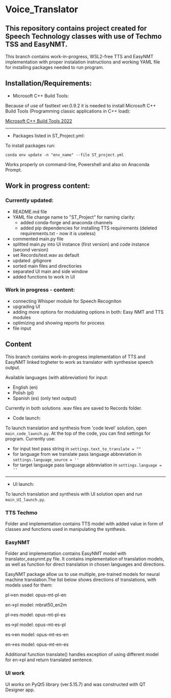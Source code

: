 # Voice_Translator

## This repository contains project created for Speech Technology classes with use of Techmo TSS and EasyNMT.

This branch contains work-in-progress, WSL2-free TTS and EasyNMT implementation with proper instalation instructions and working YAML file for installing packages needed to run program. 

## Installation/Requirements:

- Microsoft C++ Build Tools:

Because of use of fasttext ver.0.9.2 it is needed to install Microsoft C++ Build Tools (Programming classic applications in C++ load):

[Microsoft C++ Build Tools 2022](https://visualstudio.microsoft.com/pl/visual-cpp-build-tools/)

---

- Packages listed in ST_Project.yml:

To install packages run:

`conda env update -n "env_name" --file ST_project.yml`

Works properly on command-line, Powershell and also on Anaconda Prompt.

## Work in progress content:

### Currently updated:
- README.md file
- YAML file change name to "ST_Project" for naming clarity:
    - added conda-forge and anaconda channels
    - added pip dependencies for installing TTS requirements (deleted requirements.txt - now it is useless)
- commented main.py file
- splitted main.py into UI instance (first version) and code instance (second version)
- set Records/test.wav as default
- updated .gitignore
- sorted main files and directiories
- separated UI main and side window
- added functions to work in UI

### Work in progress - content:

- connecting Whisper module for Speech Recogniton
- upgrading UI
- adding more options for modulating options in both: Easy NMT and TTS modules
- optimizing and showing reports for process
- file input

## Content

This branch contains work-in-progress implementation of TTS and EasyNMT linked togheter to work as translator with synthesise speech output.

Available languages (with abbreviation) for input:
- English (en)
- Polish (pl)
- Spanish (es) (only text output)

Currently in both solutions .wav files are saved to Records folder.

- Code launch:

To launch translation and synthesis from 'code level' solution, open `main_code_launch.py`.
At the top of the code, you can find settings for program. 
Currently use:
- for input text pass string in `settings.text_to_translate = ""`
- for language from we translate pass language abbreviation in `settings.language_source = ''`
- for target language pass language abbreviation in `settings.language = ''`

---

- UI launch:

To launch translation and synthesis with UI solution open and run `main_UI_launch.py`.

### TTS Techmo

Folder and implementation contains TTS model with added value in form of classes and functions used in manipulating the synthesis.

### EasyNMT

Folder and implementation contains EasyNMT model with translator_easynmt.py file. It contains implementation of translation models, as well as function for direct translation in chosen languages and directions.

EasyNMT package allow us to use multiple, pre-trained models for neural machine translation.The list below shows directions of translations, with models used for them:

pl->en  model: opus-mt-pl-en

en->pl  model: mbrat50_en2m

pl->es  model: opus-mt-pl-es

es->pl  model: opus-mt-es-pl

es->en  model: opus-mt-es-en

en->es  model: opus-mt-en-es

Additional function translate() handles exception of using different model for en->pl and return translated sentence.

### UI work

UI works on PyQt5 library (ver.5.15.7) and was constructed with QT Designer app.
